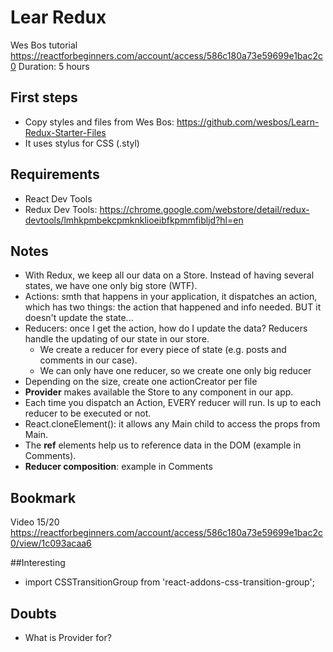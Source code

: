 # Lear Redux
Wes Bos tutorial
https://reactforbeginners.com/account/access/586c180a73e59699e1bac2c0
Duration: 5 hours

## First steps
* Copy styles and files from Wes Bos: https://github.com/wesbos/Learn-Redux-Starter-Files
* It uses stylus for CSS (.styl)

## Requirements
* React Dev Tools
* Redux Dev Tools: https://chrome.google.com/webstore/detail/redux-devtools/lmhkpmbekcpmknklioeibfkpmmfibljd?hl=en

## Notes
* With Redux, we keep all our data on a Store. Instead of having several states, we have one only big store (WTF).
* Actions: smth that happens in your application, it dispatches an action, which has two things: the action that happened and info needed. BUT it doesn't update the state...
* Reducers: once I get the action, how do I update the data? Reducers handle the updating of our state in our store.
    * We create a reducer for every piece of state (e.g. posts and comments in our case).
    * We can only have one reducer, so we create one only big reducer
* Depending on the size, create one actionCreator per file
* **Provider** makes available the Store to any component in our app.
* Each time you dispatch an Action, EVERY reducer will run. Is up to each reducer to be executed or not.
* React.cloneElement(): it allows any Main child to access the props from Main.
* The **ref** elements help us to reference data in the DOM (example in Comments).
* **Reducer composition**: example in Comments

## Bookmark
Video 15/20
https://reactforbeginners.com/account/access/586c180a73e59699e1bac2c0/view/1c093acaa6

##Interesting
* import CSSTransitionGroup from 'react-addons-css-transition-group';

## Doubts
* What is Provider for?